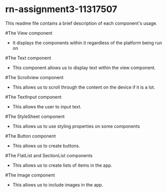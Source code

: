 # rn-assignment3-11317507
This readme file contains a brief description of each component's usage.

#The View component
- It displays the components within it regardless of the platform being run on

#The Text component
- This component allows us to display text within the view component.

#The Scrollview component
- This allows us to scroll through the content on the device if it is a lot.

#The TextInput component
- This allows the user to input text.

#The StyleSheet component
- This allows us to use styling properties on some components

#The Button component
- This allows us to create buttons.

#The FlatList and SectionList components
- This allows us to create lists of items in the app.

#The Image component
- This allows us to include images in the app.
